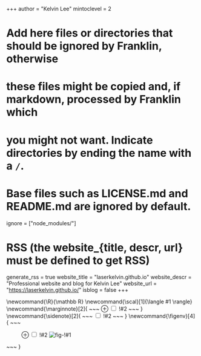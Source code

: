 <!--
Add here global page variables to use throughout your website.
-->
+++
author = "Kelvin Lee"
mintoclevel = 2

# Add here files or directories that should be ignored by Franklin, otherwise
# these files might be copied and, if markdown, processed by Franklin which
# you might not want. Indicate directories by ending the name with a `/`.
# Base files such as LICENSE.md and README.md are ignored by default.
ignore = ["node_modules/"]

# RSS (the website_{title, descr, url} must be defined to get RSS)
generate_rss = true
website_title = "laserkelvin.github.io"
website_descr = "Professional website and blog for Kelvin Lee"
website_url   = "https://laserkelvin.github.io/"
isblog = false
+++

<!--
Add here global latex commands to use throughout your pages.
-->
\newcommand{\R}{\mathbb R}
\newcommand{\scal}[1]{\langle #1 \rangle}
\newcommand{\marginnote}[2]{
    ~~~
    <label for="mn-!#1" class="margin-toggle">&#8853;</label>
    <input type="checkbox" id="mn-!#1" class="margin-toggle"/>
    <span class="marginnote">!#2</span>
    ~~~
}
\newcommand{\sidenote}[2]{
    ~~~
    <label for="sn-!#1" class="margin-toggle sidenote-number"></label>
    <input type="checkbox" id="mn-!#1" class="margin-toggle"/>
    <span class="sidenote" id="sn-!#1">!#2</span>
    ~~~
}
\newcommand{\figenv}[4]{
    ~~~
    <figure class="fullwidth">
      <label for="fig-!#1" class="margin-toggle">&#8853;</label>
      <input type="checkbox" id="mn-!#1" class="margin-toggle"/>
      <span class="marginnote">!#2</span>
      <img src="!#3" alt="fig-!#1" style="!#4">
    </figure>
    ~~~
}
